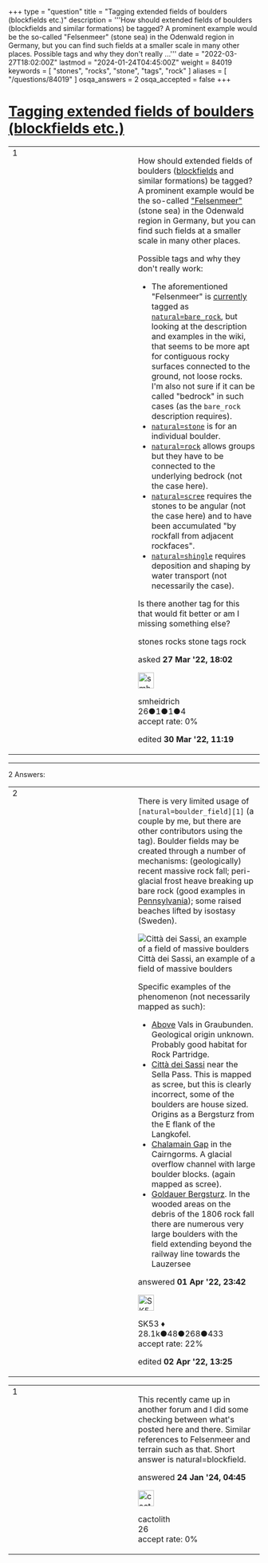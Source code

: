 +++
type = "question"
title = "Tagging extended fields of boulders (blockfields etc.)"
description = '''How should extended fields of boulders (blockfields and similar formations) be tagged? A prominent example would be the so-called &quot;Felsenmeer&quot; (stone sea) in the Odenwald region in Germany, but you can find such fields at a smaller scale in many other places. Possible tags and why they don&#x27;t really ...'''
date = "2022-03-27T18:02:00Z"
lastmod = "2024-01-24T04:45:00Z"
weight = 84019
keywords = [ "stones", "rocks", "stone", "tags", "rock" ]
aliases = [ "/questions/84019" ]
osqa_answers = 2
osqa_accepted = false
+++

<div class="headNormal">

# [Tagging extended fields of boulders (blockfields etc.)](/questions/84019/tagging-extended-fields-of-boulders-blockfields-etc)

</div>

<div id="main-body">

<div id="askform">

<table id="question-table" style="width:100%;">
<colgroup>
<col style="width: 50%" />
<col style="width: 50%" />
</colgroup>
<tbody>
<tr>
<td style="width: 30px; vertical-align: top"><div class="vote-buttons">
<span id="post-84019-upvote" class="ajax-command post-vote up" rel="nofollow" title="I like this post (click again to cancel)"> </span>
<div id="post-84019-score" class="post-score" title="current number of votes">
1
</div>
<span id="post-84019-downvote" class="ajax-command post-vote down" rel="nofollow" title="I dont like this post (click again to cancel)"> </span> <span id="favorite-mark" class="ajax-command favorite-mark" rel="nofollow" title="mark/unmark this question as favorite (click again to cancel)"> </span>
<div id="favorite-count" class="favorite-count">
&#10;</div>
</div></td>
<td><div id="item-right">
<div class="question-body">
<p>How should extended fields of boulders (<a href="https://en.wikipedia.org/wiki/Blockfield">blockfields</a> and similar formations) be tagged? A prominent example would be the so-called <a href="https://de.wikipedia.org/wiki/Felsenmeer_(Lautertal)">"Felsenmeer"</a> (stone sea) in the Odenwald region in Germany, but you can find such fields at a smaller scale in many other places.</p>
<p>Possible tags and why they don't really work:</p>
<ul>
<li>The aforementioned "Felsenmeer" is <a href="https://www.openstreetmap.org/way/62363940#map=16/49.7250/8.6905&amp;layers=N">currently</a> tagged as <a href="https://wiki.openstreetmap.org/wiki/Tag:natural%3Dbare_rock"><code>natural=bare_rock</code></a>, but looking at the description and examples in the wiki, that seems to be more apt for contiguous rocky surfaces connected to the ground, not loose rocks. I'm also not sure if it can be called "bedrock" in such cases (as the <code>bare_rock</code> description requires).</li>
<li><a href="https://wiki.openstreetmap.org/wiki/Tag:natural%3Dstone"><code>natural=stone</code></a> is for an individual boulder.</li>
<li><a href="https://wiki.openstreetmap.org/wiki/Tag:natural%3Drock"><code>natural=rock</code></a> allows groups but they have to be connected to the underlying bedrock (not the case here).</li>
<li><a href="https://wiki.openstreetmap.org/wiki/Tag:natural%3Dscree"><code>natural=scree</code></a> requires the stones to be angular (not the case here) and to have been accumulated "by rockfall from adjacent rockfaces".</li>
<li><a href="https://wiki.openstreetmap.org/wiki/Tag:natural%3Dshingle"><code>natural=shingle</code></a> requires deposition and shaping by water transport (not necessarily the case).</li>
</ul>
<p>Is there another tag for this that would fit better or am I missing something else?</p>
</div>
<div id="question-tags" class="tags-container tags">
<span class="post-tag tag-link-stones" rel="tag" title="see questions tagged &#39;stones&#39;">stones</span> <span class="post-tag tag-link-rocks" rel="tag" title="see questions tagged &#39;rocks&#39;">rocks</span> <span class="post-tag tag-link-stone" rel="tag" title="see questions tagged &#39;stone&#39;">stone</span> <span class="post-tag tag-link-tags" rel="tag" title="see questions tagged &#39;tags&#39;">tags</span> <span class="post-tag tag-link-rock" rel="tag" title="see questions tagged &#39;rock&#39;">rock</span>
</div>
<div id="question-controls" class="post-controls">
&#10;</div>
<div class="post-update-info-container">
<div class="post-update-info post-update-info-user">
<p>asked <strong>27 Mar '22, 18:02</strong></p>
<img src="https://secure.gravatar.com/avatar/e5e169de55d876d1724436cbf9455ac5?s=32&amp;d=identicon&amp;r=g" class="gravatar" width="32" height="32" alt="smheidrich&#39;s gravatar image" />
<p><span>smheidrich</span><br />
<span class="score" title="26 reputation points">26</span><span title="1 badges"><span class="badge1">●</span><span class="badgecount">1</span></span><span title="1 badges"><span class="silver">●</span><span class="badgecount">1</span></span><span title="4 badges"><span class="bronze">●</span><span class="badgecount">4</span></span><br />
<span class="accept_rate" title="Rate of the user&#39;s accepted answers">accept rate:</span> <span title="smheidrich has no accepted answers">0%</span></p>
</div>
<div class="post-update-info post-update-info-edited">
<p><span> edited <strong>30 Mar '22, 11:19</strong> </span></p>
</div>
</div>
<div id="comments-container-84019" class="comments-container">
&#10;</div>
<div id="comment-tools-84019" class="comment-tools">
&#10;</div>
<div class="clear">
&#10;</div>
<div id="comment-84019-form-container" class="comment-form-container">
&#10;</div>
<div class="clear">
&#10;</div>
</div></td>
</tr>
</tbody>
</table>

------------------------------------------------------------------------

<div class="tabBar">

<span id="sort-top"></span>

<div class="headQuestions">

2 Answers:

</div>

</div>

<span id="84063"></span>

<div id="answer-container-84063" class="answer">

<table style="width:100%;">
<colgroup>
<col style="width: 50%" />
<col style="width: 50%" />
</colgroup>
<tbody>
<tr>
<td style="width: 30px; vertical-align: top"><div class="vote-buttons">
<span id="post-84063-upvote" class="ajax-command post-vote up" rel="nofollow" title="I like this post (click again to cancel)"> </span>
<div id="post-84063-score" class="post-score" title="current number of votes">
2
</div>
<span id="post-84063-downvote" class="ajax-command post-vote down" rel="nofollow" title="I dont like this post (click again to cancel)"> </span>
</div></td>
<td><div class="item-right">
<div class="answer-body">
<p>There is very limited usage of <code>[natural=boulder_field][1]</code> (a couple by me, but there are other contributors using the tag). Boulder fields may be created through a number of mechanisms: (geologically) recent massive rock fall; peri-glacial frost heave breaking up bare rock (good examples in <a href="https://boulderfieldpa.weebly.com/formation-of-boulder-field.html">Pennsylvania</a>); some raised beaches lifted by isostasy (Sweden).</p>
<p><img src="https://help.openstreetmap.org/upfiles/IMG_16957.jpg" alt="Città dei Sassi, an example of a field of massive boulders" /><br />
Città dei Sassi, an example of a field of massive boulders</p>
<p>Specific examples of the phenomenon (not necessarily mapped as such):</p>
<ul>
<li><a href="https://www.openstreetmap.org/way/981286699">Above</a> Vals in Graubunden. Geological origin unknown. Probably good habitat for Rock Partridge.</li>
<li><a href="https://www.openstreetmap.org/way/689947383">Città dei Sassi</a> near the Sella Pass. This is mapped as scree, but this is clearly incorrect, some of the boulders are house sized. Origins as a Bergsturz from the E flank of the Langkofel.</li>
<li><a href="https://www.openstreetmap.org/way/35555969">Chalamain Gap</a> in the Cairngorms. A glacial overflow channel with large boulder blocks. (again mapped as scree).</li>
<li><a href="https://www.openstreetmap.org/#map=14/47.0511/8.5683">Goldauer Bergsturz</a>. In the wooded areas on the debris of the 1806 rock fall there are numerous very large boulders with the field extending beyond the railway line towards the Lauzersee</li>
</ul>
</div>
<div class="answer-controls post-controls">
&#10;</div>
<div class="post-update-info-container">
<div class="post-update-info post-update-info-user">
<p>answered <strong>01 Apr '22, 23:42</strong></p>
<img src="https://secure.gravatar.com/avatar/06cd84075f1adc2870ad102c7233e661?s=32&amp;d=identicon&amp;r=g" class="gravatar" width="32" height="32" alt="SK53&#39;s gravatar image" />
<p><span>SK53 ♦</span><br />
<span class="score" title="28084 reputation points"><span>28.1k</span></span><span title="48 badges"><span class="badge1">●</span><span class="badgecount">48</span></span><span title="268 badges"><span class="silver">●</span><span class="badgecount">268</span></span><span title="433 badges"><span class="bronze">●</span><span class="badgecount">433</span></span><br />
<span class="accept_rate" title="Rate of the user&#39;s accepted answers">accept rate:</span> <span title="SK53 has 121 accepted answers">22%</span> </br></p>
</img>
</div>
<div class="post-update-info post-update-info-edited">
<p><span> edited <strong>02 Apr '22, 13:25</strong> </span></p>
</div>
</div>
<div id="comments-container-84063" class="comments-container">
&#10;</div>
<div id="comment-tools-84063" class="comment-tools">
&#10;</div>
<div class="clear">
&#10;</div>
<div id="comment-84063-form-container" class="comment-form-container">
&#10;</div>
<div class="clear">
&#10;</div>
</div></td>
</tr>
</tbody>
</table>

</div>

<span id="88189"></span>

<div id="answer-container-88189" class="answer">

<table style="width:100%;">
<colgroup>
<col style="width: 50%" />
<col style="width: 50%" />
</colgroup>
<tbody>
<tr>
<td style="width: 30px; vertical-align: top"><div class="vote-buttons">
<span id="post-88189-upvote" class="ajax-command post-vote up" rel="nofollow" title="I like this post (click again to cancel)"> </span>
<div id="post-88189-score" class="post-score" title="current number of votes">
1
</div>
<span id="post-88189-downvote" class="ajax-command post-vote down" rel="nofollow" title="I dont like this post (click again to cancel)"> </span>
</div></td>
<td><div class="item-right">
<div class="answer-body">
<p>This recently came up in another forum and I did some checking between what's posted here and there. Similar references to Felsenmeer and terrain such as that. Short answer is natural=blockfield.</p>
</div>
<div class="answer-controls post-controls">
&#10;</div>
<div class="post-update-info-container">
<div class="post-update-info post-update-info-user">
<p>answered <strong>24 Jan '24, 04:45</strong></p>
<img src="https://secure.gravatar.com/avatar/fa05665ad1d3e8cb8e8ca84063bb0b1d?s=32&amp;d=identicon&amp;r=g" class="gravatar" width="32" height="32" alt="cactolith&#39;s gravatar image" />
<p><span>cactolith</span><br />
<span class="score" title="26 reputation points">26</span><br />
<span class="accept_rate" title="Rate of the user&#39;s accepted answers">accept rate:</span> <span title="cactolith has no accepted answers">0%</span></p>
</div>
</div>
<div id="comments-container-88189" class="comments-container">
&#10;</div>
<div id="comment-tools-88189" class="comment-tools">
&#10;</div>
<div class="clear">
&#10;</div>
<div id="comment-88189-form-container" class="comment-form-container">
&#10;</div>
<div class="clear">
&#10;</div>
</div></td>
</tr>
</tbody>
</table>

</div>

<div class="paginator-container-left">

</div>

</div>

</div>

